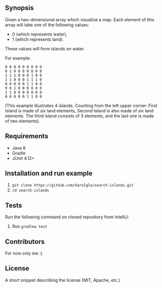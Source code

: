 ## Synopsis

Given a two-dimensional array which visualize a map. 
Each element of this array will take one of the following values:
* 0 (which represents water),
* 1 (which represents land).

 These values will form islands on water.

For example:

`0 0 0 0 0 0 0 0 0`\
`0 1 0 0 0 0 0 0 0`\
`1 1 1 0 0 0 1 0 0`\
`1 1 0 0 0 1 1 1 0`\
`0 0 0 0 0 1 1 0 0`\
`0 0 1 0 0 0 0 0 0`\
`1 1 0 0 0 0 0 0 0`\
`0 0 0 0 0 1 1 0 0`

(This example illustrates 4 islands. Counting from the left upper corner: First Island is made of six land elements, Second Island is also made of six land elements. The third island consists of 3 elements, and the last one is made of two elements).

## Requirements
* Java 8
* Gradle
* JUnit 4.12+

## Installation and run example

1. `git clone https://github.com/karolgle/search-islands.git`
2. `cd search-islands`


## Tests
Run the following command on cloned repository from IntelliJ:

1. Run `gradlew test`

## Contributors

For now only me :).

## License

A short snippet describing the license (MIT, Apache, etc.)
